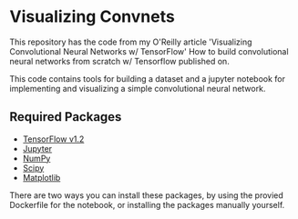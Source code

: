 # Visualizing Convnets

This repository has the code from my O'Reilly article 'Visualizing Convolutional Neural Networks w/ TensorFlow'
How to build convolutional neural networks from scratch w/ Tensorflow published on.

This code contains tools for building a dataset and a jupyter notebook for implementing and visualizing a simple convolutional neural network.

## Required Packages
* [TensorFlow v1.2](https://www.tensorflow.org/)
* [Jupyter](http://jupyter.org/)
* [NumPy](http://www.numpy.org/)
* [Scipy](https://www.scipy.org/)
* [Matplotlib](http://matplotlib.org/)

There are two ways you can install these packages, by using the provied Dockerfile for the notebook, or installing the packages manually yourself.
